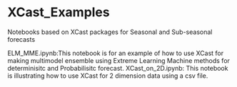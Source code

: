 # XCast_Examples
Notebooks based on XCast packages for Seasonal and Sub-seasonal forecasts

ELM_MME.ipynb:This notebook is for an example of how to use XCast for making multimodel ensemble using Extreme Learning Machine methods for determinisitc and Probabilisitc forecast.
XCast_on_2D.ipynb: This notebook is illustrating how to use XCast for 2 dimension data using a csv file.
